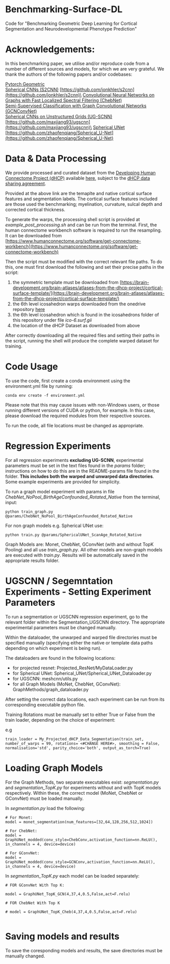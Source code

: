 # Benchmarking-Surface-DL
Code for "Benchmarking Geometric Deep Learning for Cortical Segmentation and Neurodevelopmental Phenotype Prediction"


# Acknowledgements:
In this benchmarking paper, we utilise and/or reproduce code from a number of different sources and models, for which we are very grateful.
We thank the authors of the following papers and/or codebases:

[Pytorch Geometric](https://arxiv.org/abs/1903.02428)\
[Spherical CNNs (S2CNN)](https://arxiv.org/abs/1801.10130) [https://github.com/jonkhler/s2cnn](https://github.com/jonkhler/s2cnn)\
[Convolutional Neural Networks on Graphs with Fast Localized Spectral Filtering
(ChebNet)](https://arxiv.org/abs/1606.09375)\
[Semi-Supervised Classification with Graph Convolutional Networks (GCNConvNet)](https://arxiv.org/abs/1609.02907)\
[Spherical CNNs on Unstructured Grids (UG-SCNN)](https://arxiv.org/abs/1901.02039) [https://github.com/maxjiang93/ugscnn](https://github.com/maxjiang93/ugscnn)\
[Spherical UNet](https://arxiv.org/abs/1904.00906) [https://github.com/zhaofenqiang/Spherical_U-Net](https://github.com/zhaofenqiang/Spherical_U-Net)

# Data & Data Processing

We provide processed and curated dataset from the [Developing Human Connectome Project (dHCP)](https://biomedia.github.io/dHCP-release-notes/index.html) available [here](https://gin.g-node.org/lzjwilliams/geometric-deep-learning-benchmarking), subject to the [dHCP data sharing agreement](http://www.developingconnectome.org/data-release/second-data-release/open-access-dhcp-data-terms-of-use-version-4-0_2019-05-23/).

Provided at the above link are the temaplte and native cortical surface features and segmentation labels. 
The cortical surface features included are those used the benchmarking; myelination, curvature, sulcal depth and corrected cortical thickness.

To generate the warps, the processing shell script is provided at *example_post_processing.sh* and can be run from the terminal.
First, the human connectome workbench software is required to run the resampling. It can be downloaded from [https://www.humanconnectome.org/software/get-connectome-workbench](https://www.humanconnectome.org/software/get-connectome-workbench)

Then the script must be modified with the correct relevant file paths.
To do this, one must first download the following and set their precise paths in the script:

1) the symmetric template must be downloaded from [https://brain-development.org/brain-atlases/atlases-from-the-dhcp-project/cortical-surface-template/](https://brain-development.org/brain-atlases/atlases-from-the-dhcp-project/cortical-surface-template/)
2) the 6th level icosahedron warps downloaded from the onedrive repository [here](https://emckclac-my.sharepoint.com/:f:/g/personal/k1812201_kcl_ac_uk/EluWzKNeKd5CmMqGc1n1cKcBwe2n2yU7CJrzoD_0u8r_7g)
3) the 6th level icosahedron which is found in the icosahedrons folder of this repository under file *ico-6.surf.gii*
4) the location of the dHCP Dataset as downloaded from above 

After correctly downloading all the required files and setting their paths in the script, running the shell will produce the complete warped dataset for training.

# Code Usage

To use the code, first create a conda environment using the environment.yml file by running:
```
conda env create -f environment.yml
```
Please note that this may cause issues with non-Windows users, or those running different versions of CUDA or python, for example. In this case, please download the required modules from their respective sources.

To run the code, all file locations must be changed as appropriate. 


# Regression Experiments

For all regression experiments **excluding UG-SCNN**, experimental parameters must be set in the text files found in the *params* folder; instructions on how to do this are in the README-params file found in the folder. **This includes both the warped and unwarped data directories**.
Some example experiments are provided for simplicity. 

To run a graph model experiment with params in file *ChebNet_NoPool_BirthAgeConfounded_Rotated_Native* from the terminal, input:
```
python train_graph.py @params/ChebNet_NoPool_BirthAgeConfounded_Rotated_Native
```
For non graph models e.g. Spherical UNet use:
 ```
 python train.py @params/SphericalUNet_ScanAge_Rotated_Native
 ```

Graph Models are: Monet, ChebNet, GConvNet (with and without TopK Pooling) and all use *train_graph.py*. 
All other models are non-graph models are executed with *train.py*.
Results will be automatically saved in the appropriate results folder.

# UGSCNN / Segemntation Experiments - Setting Experiment Parameters

To run a segmentation or UGSCNN regression experiment, go to the relevant folder within the Segmentation_UGSCNN directory. 
The appropriate experimental parameters must be changed manually. 

Within the dataloader, the unwarped and warped file directories must be specified manually (specifying either the native or template data paths depending on which experiment is being run).

The dataloaders are found in the following locations:
- for projected resnet: Projected_ResNet/MyDataLoader.py
- for Spherical UNet: Spherical_UNet/Spherical_UNet_Dataloader.py 
- for UGSCNN: meshcnn/utils.py
- for all Graph Models (MoNet, ChebNet, GConvNet): GraphMethods/graph_dataloader.py 

After setting the correct data locations, each experiment can be run from its corresponding executable python file.

Training Rotations must be manually set to either True or False from the train loader, depending on the choice of experiment:

e.g
```
train_loader = My_Projected_dHCP_Data_Segmentation(train_set, number_of_warps = 99, rotations= <#CHANGE HERE#>, smoothing = False, normalisation='std', parity_choice='both', output_as_torch=True)
```

# Loading Graph Models
For the Graph Methods, two separate executables exist: *segmentation.py* and *segmentation_TopK.py* for experiments without and with TopK models respectively.
Within these, the correct model (MoNet, ChebNet or GConvNet) must be loaded manually.

In *segmentation.py* load the following:
```
# For Monet:
model = monet_segmentation(num_features=[32,64,128,256,512,1024])

# For ChebNet:
model = GraphUNet_modded(conv_style=ChebConv,activation_function=nn.ReLU(), in_channels = 4, device=device)
    
# For GConvNet:
model = GraphUNet_modded(conv_style=GCNConv,activation_function=nn.ReLU(), in_channels = 4, device=device)
```

In *segmentation_TopK.py* each model can be loaded separately:

```
# FOR GConvNet With Top K:

model = GraphUNet_TopK_GCN(4,37,4,0.5,False,act=F.relu)

# FOR ChebNet With Top K

# model = GraphUNet_TopK_Cheb(4,37,4,0.5,False,act=F.relu)    
    
```

# Saving models and results

To save the coresponding models and results, the save directories must be manually changed.
